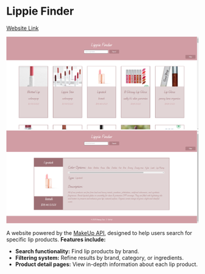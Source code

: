 # Lippie Finder
[Website Link](https://lippie-finder.vercel.app/)

![LippieFinder](https://github.com/BrittneyOeur/Lippie-Finder/blob/main/lippie-finder.png)
![DetailPage](https://github.com/BrittneyOeur/Lippie-Finder/blob/main/lippie-finder-detail-page.png)

A website powered by the [MakeUp API](https://makeup-api.herokuapp.com/), designed to help users search for specific lip products.
**Features include:**
- **Search functionality:** Find lip products by brand.
- **Filtering system:** Refine results by brand, category, or ingredients.
- **Product detail pages:** View in-depth information about each lip product.

